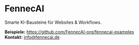 # FennecAI
Smarte KI-Bausteine für Websites & Workflows.

**Beispiele:** https://github.com/FennecAI-org/fennecai-examples  
**Kontakt:** info@fennecai.de
